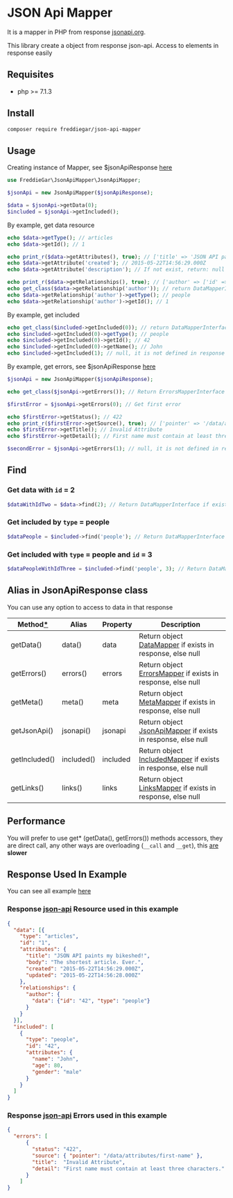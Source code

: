 # JSON Api Mapper

It is a mapper in PHP from response [jsonapi.org](http://jsonapi.org).

This library create a object from response json-api. Access to elements in response easily

## Requisites

- php >= 7.1.3

## Install

```bash
composer require freddiegar/json-api-mapper
```

## Usage

Creating instance of Mapper, see $jsonApiResponse [here][link-response-data]

```php
use FreddieGar\JsonApiMapper\JsonApiMapper;

$jsonApi = new JsonApiMapper($jsonApiResponse);

$data = $jsonApi->getData(0);
$included = $jsonApi->getIncluded();
```

By example, get data resource

```php
echo $data->getType(); // articles
echo $data->getId(); // 1

echo print_r($data->getAttributes(), true); // ['title' => 'JSON API paints my bikeshed!', 'body' => '...']
echo $data->getAttribute('created'); // 2015-05-22T14:56:29.000Z
echo $data->getAttribute('description'); // If not exist, return: null

echo print_r($data->getRelationships(), true); // ['author' => ['id' => '1', 'type' => 'people']]
echo get_class($data->getRelationship('author')); // return DataMapperInterface
echo $data->getRelationship('author')->getType(); // people
echo $data->getRelationship('author')->getId(); // 1
```

By example, get included

```php
echo get_class($included->getIncluded(0)); // return DataMapperInterface
echo $included->getIncluded(0)->getType(); // people
echo $included->getIncluded(0)->getId(); // 42
echo $included->getIncluded(0)->getName(); // John
echo $included->getIncluded(1); // null, it is not defined in response
```

By example, get errors, see $jsonApiResponse [here][link-response-errors]

```php
$jsonApi = new JsonApiMapper($jsonApiResponse);

echo get_class($jsonApi->getErrors()); // Return ErrorsMapperInterface

$firstError = $jsonApi->getErrors(0); // Get first error

echo $firstError->getStatus(); // 422
echo print_r($firstError->getSource(), true); // ['pointer' => '/data/attributes/first-name']
echo $firstError->getTitle(); // Invalid Attribute
echo $firstError->getDetail(); // First name must contain at least three characters.

$secondError = $jsonApi->getErrors(1); // null, it is not defined in response
```

## Find

### Get data with `id` = 2

```php
$dataWithIdTwo = $data->find(2); // Return DataMapperInterface if exist else null
```

### Get included by `type` = people

```php
$dataPeople = $included->find('people'); // Return DataMapperInterface if exist else null
```

### Get included with `type` = people and `id` = 3

```php
$dataPeopleWithIdThree = $included->find('people', 3); // Return DataMapperInterface if exist else null
```

## Alias in JsonApiResponse class

You can use any option to access to data in that response

| Method[*][link-performance]         | Alias           | Property        |Description                                                       |
|----------------|-----------------|-----------------|---------------------------------------------------------------------------------------|
| getData()      | data()          | data            | Return object [DataMapper][link-data-mapper] if exists in response, else null         |
| getErrors()    | errors()        | errors          | Return object [ErrorsMapper][link-errors-mapper] if exists in response, else null     |
| getMeta()      | meta()          | meta            | Return object [MetaMapper][link-meta-mapper] if exists in response, else null         |
| getJsonApi()   | jsonapi()       | jsonapi         | Return object [JsonApiMapper][link-jsonapi-mapper] if exists in response, else null   |
| getIncluded()  | included()      | included        | Return object [IncludedMapper][link-included-mapper] if exists in response, else null |
| getLinks()     | links()         | links           | Return object [LinksMapper][link-links-mapper] if exists in response, else null       |

## Performance
<a name="performance"></a>

You will prefer to use get* (getData(), getErrors()) methods accessors, they are direct call, any other ways are overloading (`__call`  and `__get`), this [are](https://gist.github.com/bwaidelich/7334680) __slower__

## Response Used In Example

You can see all example [here][link-example]

### Response [json-api](http://jsonapi.org/examples/#sparse-fieldsets) Resource used in this example
<a name="response-data"></a>

```json
{
  "data": [{
    "type": "articles",
    "id": "1",
    "attributes": {
      "title": "JSON API paints my bikeshed!",
      "body": "The shortest article. Ever.",
      "created": "2015-05-22T14:56:29.000Z",
      "updated": "2015-05-22T14:56:28.000Z"
    },
    "relationships": {
      "author": {
        "data": {"id": "42", "type": "people"}
      }
    }
  }],
  "included": [
    {
      "type": "people",
      "id": "42",
      "attributes": {
        "name": "John",
        "age": 80,
        "gender": "male"
      }
    }
  ]
}
```

### Response [json-api](http://jsonapi.org/examples/#error-objects-basics) Errors used in this example
<a name="response-errors"></a>

```json
{
  "errors": [
      {
        "status": "422",
        "source": { "pointer": "/data/attributes/first-name" },
        "title":  "Invalid Attribute",
        "detail": "First name must contain at least three characters."
      }
    ]
}
```

[link-data-mapper]: https://github.com/freddiegar/json-api-mapper/blob/master/src/Contracts/DataMapperInterface.php
[link-errors-mapper]: https://github.com/freddiegar/json-api-mapper/blob/master/src/Contracts/ErrorsMapperInterface.php
[link-meta-mapper]: https://github.com/freddiegar/json-api-mapper/blob/master/src/Contracts/MetaMapperInterface.php
[link-jsonapi-mapper]: https://github.com/freddiegar/json-api-mapper/blob/master/src/Contracts/ObjectJsonApiMapperInterface.php
[link-included-mapper]: https://github.com/freddiegar/json-api-mapper/blob/master/src/Contracts/IncludedMapperInterface.php
[link-links-mapper]: https://github.com/freddiegar/json-api-mapper/blob/master/src/Contracts/LinksMapperInterface.php
[link-performance]: #performance
[link-response-data]: #response-data
[link-response-errors]: #response-errors
[link-example]: https://github.com/freddiegar/json-api-mapper/blob/master/test/Mappers/ReadmeExample.php
